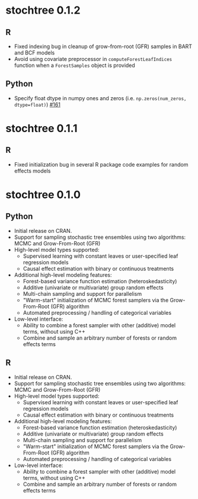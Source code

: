 # stochtree 0.1.2

## R

* Fixed indexing bug in cleanup of grow-from-root (GFR) samples in BART and BCF models
* Avoid using covariate preprocessor in `computeForestLeafIndices` function when a `ForestSamples` object is provided

## Python

* Specify float dtype in numpy ones and zeros (i.e. `np.zeros(num_zeros, dtype=float)`) [#161](https://github.com/StochasticTree/stochtree/pull/161)

# stochtree 0.1.1

## R

* Fixed initialization bug in several R package code examples for random effects models

# stochtree 0.1.0

## Python

* Initial release on CRAN.
* Support for sampling stochastic tree ensembles using two algorithms: MCMC and Grow-From-Root (GFR)
* High-level model types supported:
    * Supervised learning with constant leaves or user-specified leaf regression models
    * Causal effect estimation with binary or continuous treatments
* Additional high-level modeling features:
    * Forest-based variance function estimation (heteroskedasticity)
    * Additive (univariate or multivariate) group random effects
    * Multi-chain sampling and support for parallelism
    * "Warm-start" initialization of MCMC forest samplers via the Grow-From-Root (GFR) algorithm
    * Automated preprocessing / handling of categorical variables
* Low-level interface:
    * Ability to combine a forest sampler with other (additive) model terms, without using C++
    * Combine and sample an arbitrary number of forests or random effects terms

## R

* Initial release on CRAN.
* Support for sampling stochastic tree ensembles using two algorithms: MCMC and Grow-From-Root (GFR)
* High-level model types supported:
    * Supervised learning with constant leaves or user-specified leaf regression models
    * Causal effect estimation with binary or continuous treatments
* Additional high-level modeling features:
    * Forest-based variance function estimation (heteroskedasticity)
    * Additive (univariate or multivariate) group random effects
    * Multi-chain sampling and support for parallelism
    * "Warm-start" initialization of MCMC forest samplers via the Grow-From-Root (GFR) algorithm
    * Automated preprocessing / handling of categorical variables
* Low-level interface:
    * Ability to combine a forest sampler with other (additive) model terms, without using C++
    * Combine and sample an arbitrary number of forests or random effects terms
